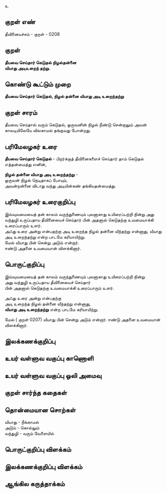 உ

## குறள் எண் 

தீவினையச்சம் - குறள் - 0208  

## குறள் 

**தீயவை செய்தார் கெடுதல் நிழல்தன்னை  
வீயாது அடிஉறைந் தற்று.** 

## கொண்டு கூட்டும் முறை

**தீயவை செய்தார் கெடுதல், நிழல் தன்னை வீயாது அடி உறைந்தற்று**  

## குறள் சாரம் 

தீயவை செய்தால் வரும் கெடுதல், ஒருவனின் நிழல் நீண்டு சென்றாலும் அவன் காலடியிலேயே விலகாமல் தங்குவது போன்றது.   

## பரிமேலழகர் உரை

**தீயவை செய்தார் கெடுதல்** - பிறர்க்குத் தீவினைகளைச்  செய்தார் தாம் கெடுதல் எத்தன்மைத்து எனின்,  

**நிழல் தன்னை வீயாது அடி உறைந்தற்று** -  
ஒருவன் நிழல் நெடிதாகப் போயும்,  
அவன்றன்னை விடாது வந்து அடியின்கண் தங்கியதன்மைத்து.  

## பரிமேலழகர் உரைகுறிப்பு   

இவ்வுவமையைத் தன் காலம் வருந்துணையும் புலனாகாது உயிரைப்பற்றி நின்று அது வந்துழி உருப்பதாய தீவினையைச் செய்தார் பின் அதனால் கெடுதற்கு உவமையாக்கி உரைப்பாரும் உளர்.  
அஃது உரை அன்று என்பதற்கு அடி உறைந்த நிழல் தன்னை வீந்தற்று என்னாது, வீயாது அடி உறைந்தற்று என்ற பாடமே கரியாயிற்று.  
மேல் வீயாது பின் சென்று அடும் என்றார்.  
ஈண்டு அதனை உவமையான் விளக்கினார்.  

## பொருட்குறிப்பு 

இவ்வுவமையைத் தன் காலம் வருந்துணையும் புலனாகாது உயிரைப்பற்றி நின்று  
அது வந்துழி உருப்பதாய தீவினையைச் செய்தார்  
பின் அதனால் கெடுதற்கு உவமையாக்கி உரைப்பாரும் உளர். 

அஃது உரை அன்று என்பதற்கு  
அடி உறைந்த நிழல் தன்னை வீந்தற்று என்னாது,  
**வீயாது அடி உறைந்தற்று** என்ற பாடமே கரியாயிற்று.  

மேல் ( குறள் 0207) வீயாது பின் சென்று அடும் என்றார். 
ஈண்டு அதனை உவமையான் விளக்கினார்.   

## இலக்கணக்குறிப்பு  


## உயர் வள்ளுவ வகுப்பு காணொளி


## உயர் வள்ளுவ வகுப்பு ஒலி அமைவு 

 
## குறள் சார்ந்த கதைகள் 


## தொன்மையான சொற்கள்

வீயாது   - நீங்காமல்  
அடும்    - கொல்லும்  
வந்துழி  - வரும் வேளையில்

## பொருட்குறிப்பு விளக்கம்


## இலக்கணக்குறிப்பு விளக்கம்


## ஆங்கில கருத்தாக்கம் 


